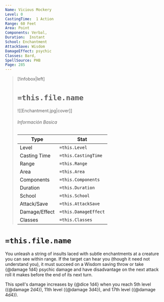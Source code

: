 ```yaml
---
Name: Vicious Mockery
Level: 0
CastingTime:  1 Action 
Range: 60 Feet
Area: Point
Components: Verbal, 
Duration:  Instant  
School: Enchantment
AttackSave: Wisdom
DamageEffect: psychic
Classes: Bard, 
SpellSource: PHB
Page: 285
---
```


>[!infobox|left]
># `=this.file.name`
>![[Enchantment.jpg|cover]]
> ###### Información Basica
> Type |  Stat |
> ---|---|
> Level | `=this.Level` |
> Casting Time | `=this.CastingTime` |
> Range | `=this.Range` |
> Area | `=this.Area` |
> Components | `=this.Components` |
> Duration | `=this.Duration` |
> School | `=this.School` |
> Attack/Save | `=this.AttackSave` |
> Damage/Effect | `=this.DamageEffect` |
> Classes | `=this.Classes` |

# `=this.file.name`
You unleash a string of insults laced with subtle enchantments at a creature you can see within range. If the target can hear you (though it need not understand you), it must succeed on a Wisdom saving throw or take {@damage 1d4} psychic damage and have disadvantage on the next attack roll it makes before the end of its next turn.

This spell&#x27;s damage increases by {@dice 1d4} when you reach 5th level ({@damage 2d4}), 11th level ({@damage 3d4}), and 17th level ({@damage 4d4}).



 


 


